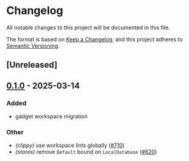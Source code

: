 # Changelog

All notable changes to this project will be documented in this file.

The format is based on [Keep a Changelog](https://keepachangelog.com/en/1.0.0/),
and this project adheres to [Semantic Versioning](https://semver.org/spec/v2.0.0.html).

## [Unreleased]

## [0.1.0](https://github.com/tangle-network/blueprint/releases/tag/gadget-store-local-database-v0.1.0) - 2025-03-14

### Added

- gadget workspace migration

### Other

- *(clippy)* use workspace lints globally ([#710](https://github.com/tangle-network/blueprint/pull/710))
- *(stores)* remove `Default` bound on `LocalDatabase` ([#620](https://github.com/tangle-network/blueprint/pull/620))
